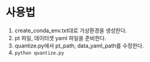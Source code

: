 # 사용법
1. create_conda_env.txt대로 가상환경을 생성한다.
2. pt 파일, 데이터셋 yaml 파일을 준비한다.
3. quantize.py에서 pt_path, data_yaml_path를 수정한다.
4. `python quantize.py`